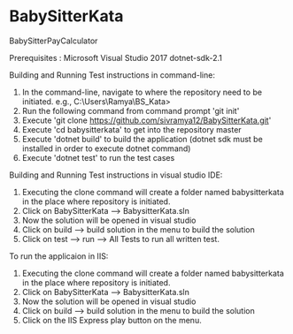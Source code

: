 # BabySitterKata
BabySitterPayCalculator

Prerequisites :
Microsoft Visual Studio 2017
dotnet-sdk-2.1

Building and Running Test instructions in command-line:

1. In the command-line, navigate to where the repository need to be initiated.
      e.g., C:\Users\Ramya\BS_Kata>
2. Run the following command from command prompt 'git init'
3. Execute 'git clone https://github.com/sivramya12/BabySitterKata.git'
4. Execute 'cd babysitterkata' to get into the repository master
5. Execute 'dotnet build' to build the application
(dotnet sdk must be installed in order to execute dotnet command)
6. Execute 'dotnet test' to run the test cases

Building and Running Test instructions in visual studio IDE:
 1. Executing the clone command will create a folder named babysitterkata in the place where repository is initiated.
 2. Click on BabySitterKata --> BabysitterKata.sln
 3. Now the solution will be opened in visual studio 
 4. Click on build --> build solution in the menu to build the solution
 5. Click on test --> run --> All Tests to run all written test.
 
 To run the applicaion in IIS:
 
 1. Executing the clone command will create a folder named babysitterkata in the place where repository is initiated.
 2. Click on BabySitterKata --> BabysitterKata.sln
 3. Now the solution will be opened in visual studio 
 4. Click on build --> build solution in the menu to build the solution
 5. Click on the IIS Express play button on the menu.
 
 
